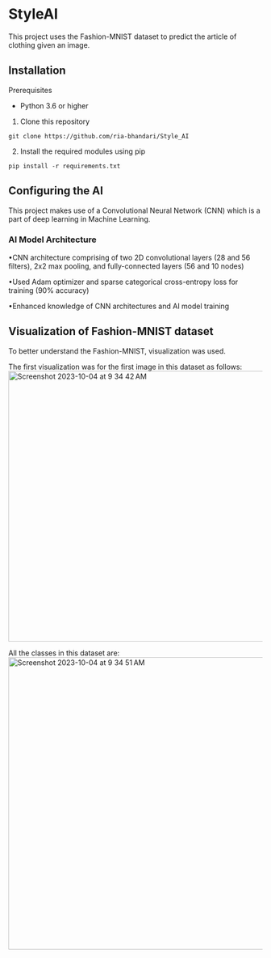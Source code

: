 # StyleAI

This project uses the Fashion-MNIST dataset to predict the article of clothing given an image.

## Installation

Prerequisites 
- Python 3.6 or higher 

1. Clone this repository
```
git clone https://github.com/ria-bhandari/Style_AI
```

2. Install the required modules using pip

```
pip install -r requirements.txt
```

## Configuring the AI

This project makes use of a Convolutional Neural Network (CNN) which is a part of deep learning in Machine Learning.

### AI Model Architecture

•CNN architecture comprising of two 2D convolutional layers (28 and 56 filters), 2x2 max pooling, and fully-connected layers (56 and 10 nodes)

•Used Adam optimizer and sparse categorical cross-entropy loss for training (90% accuracy)

•Enhanced knowledge of CNN architectures and AI model training

## Visualization of Fashion-MNIST dataset

To better understand the Fashion-MNIST, visualization was used. 

The first visualization was for the first image in this dataset as follows: <img width="535" alt="Screenshot 2023-10-04 at 9 34 42 AM" src="https://github.com/ria-bhandari/Style_AI/assets/121469289/568fe831-99ab-461d-8e72-a050928ed118">

All the classes in this dataset are:
<img width="578" alt="Screenshot 2023-10-04 at 9 34 51 AM" src="https://github.com/ria-bhandari/Style_AI/assets/121469289/e5bd2d76-910d-4af3-93a7-2122000af8aa">
